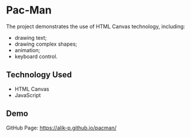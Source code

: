 # Pac-Man
The project demonstrates the use of HTML Canvas technology, including:
- drawing text;
- drawing complex shapes;
- animation; 
- keyboard control.

## Technology Used
- HTML Canvas
- JavaScript

## Demo
GitHub Page: https://alik-p.github.io/pacman/
